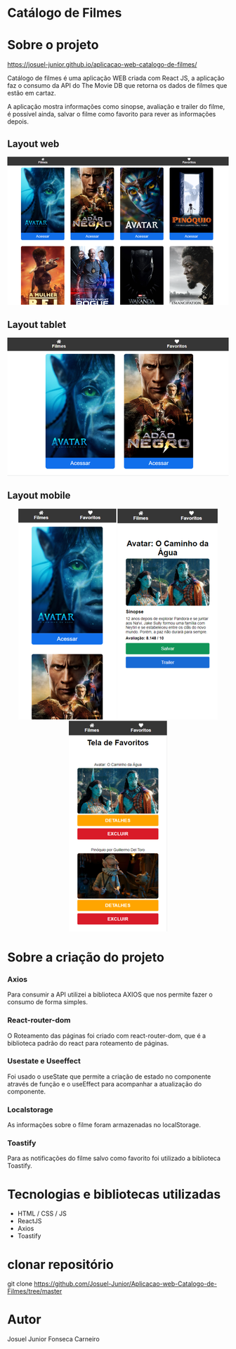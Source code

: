 # Catálogo de Filmes

# Sobre o projeto

https://josuel-junior.github.io/aplicacao-web-catalogo-de-filmes/

Catálogo de filmes é uma aplicação WEB criada com React JS, a aplicação faz o consumo da API do The Movie DB que retorna os dados de filmes que estão em cartaz.

A aplicação mostra informações como sinopse, avaliação e trailer do filme, é possível ainda, salvar o filme como favorito para rever as informações depois.


## Layout web
![Web 1](https://github.com/Josuel-Junior/projects-images/blob/master/image%20Catalogo-de-filmes/Layout%20desktop%20home.PNG?raw=true)


## Layout tablet
![Tablet 1](https://github.com/Josuel-Junior/projects-images/blob/master/image%20Catalogo-de-filmes/Layout%20tablet%20home.PNG?raw=true)


## Layout mobile

<div align="center">
  <img width="" height="" src="https://github.com/Josuel-Junior/projects-images/blob/master/image%20Catalogo-de-filmes/Layout%20mobile%20home.PNG?raw=true">
  <img width="" height="" src="https://github.com/Josuel-Junior/projects-images/blob/master/image%20Catalogo-de-filmes/layout%20mobile%20detalhes.PNG?raw=true">
  <img width="" height="" src="https://github.com/Josuel-Junior/projects-images/blob/master/image%20Catalogo-de-filmes/layout%20mobile%20favoritos.PNG?raw=true">
</div>

# Sobre a criação do projeto

### Axios

Para consumir a API utilizei a biblioteca AXIOS que nos permite fazer o consumo de forma simples.

### React-router-dom

O Roteamento das páginas foi criado com react-router-dom, que é a biblioteca padrão do react para roteamento de páginas.

### Usestate e Useeffect

Foi usado o useState que permite a criação de estado no componente através de função e o useEffect para acompanhar a atualização do componente.

### Localstorage

As informações sobre o filme foram armazenadas no localStorage.

### Toastify

Para as notificações do filme salvo como favorito foi utilizado a biblioteca Toastify.


# Tecnologias e bibliotecas utilizadas

- HTML / CSS / JS
- ReactJS
- Axios
- Toastify


# clonar repositório
git clone https://github.com/Josuel-Junior/Aplicacao-web-Catalogo-de-Filmes/tree/master


# Autor

Josuel Junior Fonseca Carneiro


